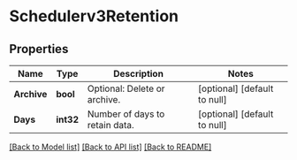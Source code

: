 # Schedulerv3Retention

## Properties
Name | Type | Description | Notes
------------ | ------------- | ------------- | -------------
**Archive** | **bool** | Optional: Delete or archive. | [optional] [default to null]
**Days** | **int32** | Number of days to retain data. | [optional] [default to null]

[[Back to Model list]](../README.md#documentation-for-models) [[Back to API list]](../README.md#documentation-for-api-endpoints) [[Back to README]](../README.md)

